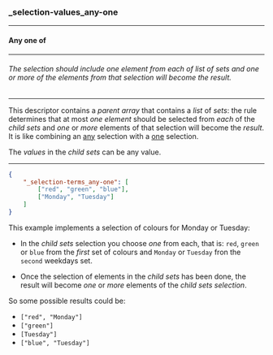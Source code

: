 ### _selection-values_any-one

------

#### Any one of

------

###### The selection should include one element from each of list of sets and one or more of the elements from that selection will become the result.

------

This descriptor contains a *parent array* that contains a *list* of *sets*: the rule determines that at most *one element* should be selected from *each* of the *child sets* and *one* or *more* elements of that selection will become the *result*. It is like combining an [any](_selection-valuesany) selection with a [one](_selection-values_one) selection.

The *values* in the *child sets* can be any value.

------

```json
{
	"_selection-terms_any-one": [
		["red", "green", "blue"],
		["Monday", "Tuesday"]
	]
}
```

This example implements a selection of colours for Monday or Tuesday:

- In the *child sets* selection you choose *one* from each, that is: `red`, `green` or `blue` from the *first* set of colours and `Monday` or `Tuesday` fron the `second` weekdays set.
  
- Once the selection of elements in the *child sets* has been done, the result will become *one* or *more* elements of the *child sets selection*.
  

So some possible results could be:

- `["red", "Monday"]`
- `["green"]`
- `[Tuesday"]`
- `["blue", "Tuesday"]`